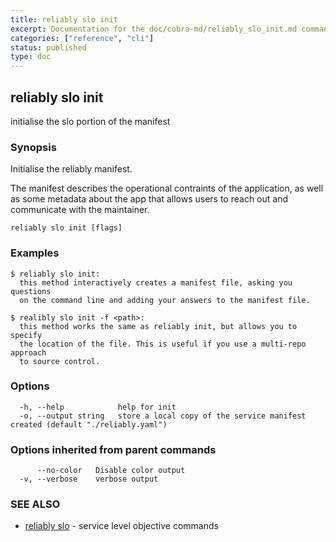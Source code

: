 ```yaml
---
title: reliably slo init
excerpt: Documentation for the doc/cobra-md/reliably_slo_init.md command in the Reliably CLI
categories: ["reference", "cli"]
status: published
type: doc
---
```

## reliably slo init

initialise the slo portion of the manifest

### Synopsis

Initialise the reliably manifest.

The manifest describes the operational contraints of the application,
as well as some metadata about the app that allows users to reach out
and communicate with the maintainer.

```
reliably slo init [flags]
```

### Examples

```
$ reliably slo init:
  this method interactively creates a manifest file, asking you questions
  on the command line and adding your answers to the manifest file.

$ realibly slo init -f <path>:
  this method works the same as reliably init, but allows you to specify
  the location of the file. This is useful if you use a multi-repo approach
  to source control.
```

### Options

```
  -h, --help            help for init
  -o, --output string   store a local copy of the service manifest created (default "./reliably.yaml")
```

### Options inherited from parent commands

```
      --no-color   Disable color output
  -v, --verbose    verbose output
```

### SEE ALSO

* [reliably slo](/docs/reference/cli/reliably-slo/)	 - service level objective commands

